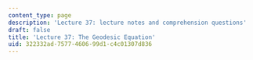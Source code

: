 ```yaml
---
content_type: page
description: 'Lecture 37: lecture notes and comprehension questions'
draft: false
title: 'Lecture 37: The Geodesic Equation'
uid: 322332ad-7577-4606-99d1-c4c01307d836
---
```

